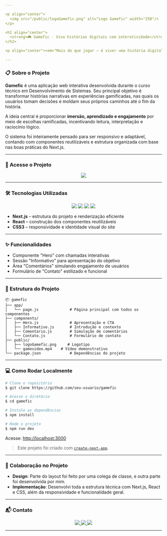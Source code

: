 ```yaml
---

<p align="center">
  <img src="/public/logoGamefic.png" alt="Logo Gamefic" width="250"/>
</p>

<h2 align="center">
  <strong>🎮 Gamefic - Viva histórias digitais com interatividade</strong>
</h2>

<p align="center"><em>"Mais do que jogar — é viver uma história digital!"</em></p>

---
```


### 📋 Sobre o Projeto

**Gamefic** é uma aplicação web interativa desenvolvida durante o curso técnico em Desenvolvimento de Sistemas. Seu principal objetivo é transformar histórias narrativas em experiências gamificadas, nas quais os usuários tomam decisões e moldam seus próprios caminhos até o fim da história.

A ideia central é proporcionar **imersão, aprendizado e engajamento** por meio de escolhas ramificadas, incentivando leitura, interpretação e raciocínio lógico.

O sistema foi inteiramente pensado para ser responsivo e adaptável, contando com componentes reutilizáveis e estrutura organizada com base nas boas práticas do Next.js.

---

### 🚀 Acesse o Projeto

<p align="center">
  <a href="https://gamefic.vercel.app">
    <img src="https://img.shields.io/badge/🔗 Site%20Oficial-gamefic.vercel.app-1B67A4?style=for-the-badge"/>
  </a>
</p>

---

### 🛠 Tecnologias Utilizadas

<div align="center">
  <img src="https://img.shields.io/badge/Status-Conclu%C3%ADdo-1B67A4?style=for-the-badge&logo=vercel&logoColor=white"/>
  <img src="https://img.shields.io/badge/Next.js-000000?style=for-the-badge&logo=next.js&logoColor=white"/>
  <img src="https://img.shields.io/badge/React-20232A?style=for-the-badge&logo=react&logoColor=61DAFB"/>
  <img src="https://img.shields.io/badge/CSS3-1572B6?style=for-the-badge&logo=css3&logoColor=white"/>
</div>

- **Next.js** – estrutura do projeto e renderização eficiente
- **React** – construção dos componentes reutilizáveis
- **CSS3** – responsividade e identidade visual do site

---

### ✨ Funcionalidades

- Componente "Hero" com chamadas interativas
- Sessão "Informativo" para apresentação do objetivo
- Área "Comentários" simulando engajamento de usuários
- Formulário de "Contato" estilizado e funcional

---

### 📁 Estrutura do Projeto

```
📦 gamefic
├── app/
│   └── page.js              # Página principal com todos os componentes
├── components/
│   ├── Hero.js              # Apresentação e CTA
│   ├── Informativo.js       # Introdução e contexto
│   ├── Comentario.js        # Simulação de comentários
│   └── Contato.js           # Formulário de contato
├── public/
│   ├── logoGamefic.png     # Logotipo
│   └── gamevideo.mp4    # Vídeo demonstrativo
└── package.json             # Dependências do projeto
```

---

### 💻 Como Rodar Localmente

```bash
# Clone o repositório
$ git clone https://github.com/seu-usuario/gamefic

# Acesse o diretório
$ cd gamefic

# Instale as dependências
$ npm install

# Rode o projeto
$ npm run dev
```

Acesse: [http://localhost:3000](http://localhost:3000)

> Este projeto foi criado com [`create-next-app`](https://github.com/vercel/next.js/tree/canary/packages/create-next-app).

---

### 🤝 Colaboração no Projeto

- **Design**: Parte do layout foi feito por uma colega de classe, e outra parte foi desenvolvida por mim.
- **Implementação**: Desenvolvi toda a estrutura técnica com Next.js, React e CSS, além da responsividade e funcionalidade geral.

---

### 📬 Contato

<p align="center">
  <a href="https://github.com/Ramon-24">
    <img src="https://img.shields.io/badge/GitHub-1B67A4?style=for-the-badge&logo=github&logoColor=white"/>
  </a>
  <a href="https://www.linkedin.com/in/ramonbrandao24">
    <img src="https://img.shields.io/badge/LinkedIn-0A66C2?style=for-the-badge&logo=linkedin&logoColor=white"/>
  </a>
  <a href="https://Ramon_brandao.vercel.app">
    <img src="https://img.shields.io/badge/Portf%C3%B3lio-1B67A4?style=for-the-badge&logo=google-chrome&logoColor=white"/>
  </a>
</p>

---
